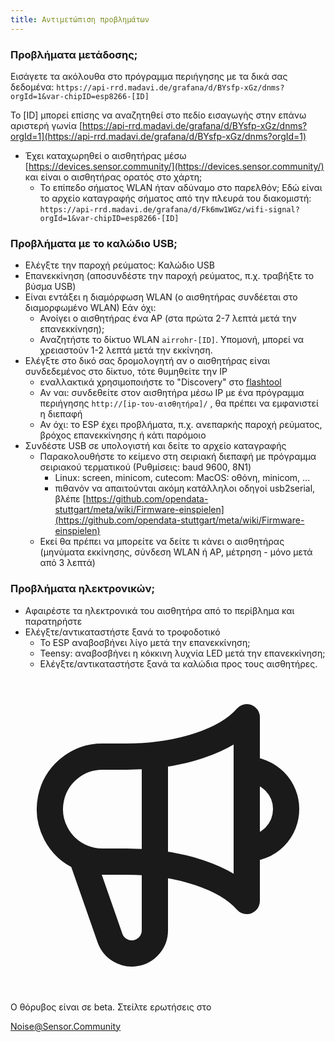 ```yaml
---
title: Αντιμετώπιση προβλημάτων
---
```


### Προβλήματα μετάδοσης;
Εισάγετε τα ακόλουθα στο πρόγραμμα περιήγησης με τα δικά σας δεδομένα:
`https://api-rrd.madavi.de/grafana/d/BYsfp-xGz/dnms?orgId=1&var-chipID=esp8266-[ID]`

Το [ID] μπορεί επίσης να αναζητηθεί στο πεδίο εισαγωγής στην επάνω αριστερή γωνία [https://api-rrd.madavi.de/grafana/d/BYsfp-xGz/dnms?orgId=1](https://api-rrd.madavi.de/grafana/d/BYsfp-xGz/dnms?orgId=1)

* Έχει καταχωρηθεί ο αισθητήρας μέσω [https://devices.sensor.community/](https://devices.sensor.community/) και είναι ο αισθητήρας ορατός στο χάρτη;
  * Το επίπεδο σήματος WLAN ήταν αδύναμο στο παρελθόν;
    Εδώ είναι το αρχείο καταγραφής σήματος από την πλευρά του διακομιστή: `https://api-rrd.madavi.de/grafana/d/Fk6mw1WGz/wifi-signal?orgId=1&var-chipID=esp8266-[ID]`



### Προβλήματα με το καλώδιο USB;
* Ελέγξτε την παροχή ρεύματος: Καλώδιο USB
* Επανεκκίνηση (αποσυνδέστε την παροχή ρεύματος, π.χ. τραβήξτε το βύσμα USB)
* Είναι εντάξει η διαμόρφωση WLAN (ο αισθητήρας συνδέεται στο διαμορφωμένο WLAN) Εάν όχι:
  * Ανοίγει ο αισθητήρας ένα AP (στα πρώτα 2-7 λεπτά μετά την επανεκκίνηση);
  * Αναζητήστε το δίκτυο WLAN `airrohr-[ID]`. Υπομονή, μπορεί να χρειαστούν 1-2 λεπτά μετά την εκκίνηση.
* Ελέγξτε στο δικό σας δρομολογητή αν ο αισθητήρας είναι συνδεδεμένος στο δίκτυο, τότε θυμηθείτε την IP
  * εναλλακτικά χρησιμοποιήστε το "Discovery" στο [flashtool](https://github.com/opendata-stuttgart/airrohr-firmware-flasher//)
  * Αν ναι: συνδεθείτε στον αισθητήρα μέσω IP με ένα πρόγραμμα περιήγησης `http://[ip-του-αισθητήρα]/` , θα πρέπει να εμφανιστεί η διεπαφή
  * Αν όχι: το ESP έχει προβλήματα, π.χ. ανεπαρκής παροχή ρεύματος, βρόχος επανεκκίνησης ή κάτι παρόμοιο
* Συνδέστε USB σε υπολογιστή και δείτε το αρχείο καταγραφής
  * Παρακολουθήστε το κείμενο στη σειριακή διεπαφή με πρόγραμμα σειριακού τερματικού (Ρυθμίσεις: baud 9600, 8N1)
    * Linux: screen, minicom, cutecom: MacOS: οθόνη, minicom, ...
    * πιθανόν να απαιτούνται ακόμη κατάλληλοι οδηγοί usb2serial, βλέπε [https://github.com/opendata-stuttgart/meta/wiki/Firmware-einspielen](https://github.com/opendata-stuttgart/meta/wiki/Firmware-einspielen)
  * Εκεί θα πρέπει να μπορείτε να δείτε τι κάνει ο αισθητήρας (μηνύματα εκκίνησης, σύνδεση WLAN ή AP, μέτρηση - μόνο μετά από 3 λεπτά)

### Προβλήματα ηλεκτρονικών;
* Αφαιρέστε τα ηλεκτρονικά του αισθητήρα από το περίβλημα και παρατηρήστε
* Ελέγξτε/αντικαταστήστε ξανά το τροφοδοτικό
  * Το ESP αναβοσβήνει λίγο μετά την επανεκκίνηση;
  * Teensy: αναβοσβήνει η κόκκινη λυχνία LED μετά την επανεκκίνηση;
  * Ελέγξτε/αντικαταστήστε ξανά τα καλώδια προς τους αισθητήρες.

<div class="max-w-screen-xl mx-auto pt-5">
    <div class="p-2 rounded-lg bg-indigo-100 shadow-lg sm:p-3">
    <div class="flex items-center">
          <span class="p-2 rounded-lg bg-indigo-500">
            <svg class="h-8 w-8 text-white" fill="none" viewBox="0 0 24 24" stroke="currentColor">
              <path stroke-linecap="round" stroke-linejoin="round" stroke-width="2" d="M11 5.882V19.24a1.76 1.76 0 01-3.417.592l-2.147-6.15M18 13a3 3 0 100-6M5.436 13.683A4.001 4.001 0 017 6h1.832c4.1 0 7.625-1.234 9.168-3v14c-1.543-1.766-5.067-3-9.168-3H7a3.988 3.988 0 01-1.564-.317z" />
            </svg>
          </span>
      <div class="flex flex-wrap">
        <div class="flex-wrap flex">
          <p class="pt-1 text-indigo-700 font-medium">
             Ο θόρυβος είναι σε beta. Στείλτε ερωτήσεις στο</p>
        <a href="mailto:Noise@Sensor.Community" class="ml-1 font-medium underline text-white hover:text-amber-600">
                Noise@Sensor.Community</a>
        </div>
         </div>
    </div>
  </div>
</div>
